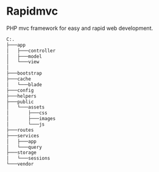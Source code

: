 # Rapidmvc
PHP mvc framework for easy and rapid web development.

```bash
C:.
├───app
│   ├───controller
│   ├───model
│   └───view
│
├───bootstrap
├───cache
│   └───blade
├───config
├───helpers
├───public
│   └───assets
│       ├───css
│       ├───images
│       └───js
├───routes
├───services
│   ├───app
│   └───query
├───storage
│   └───sessions
└───vendor
```